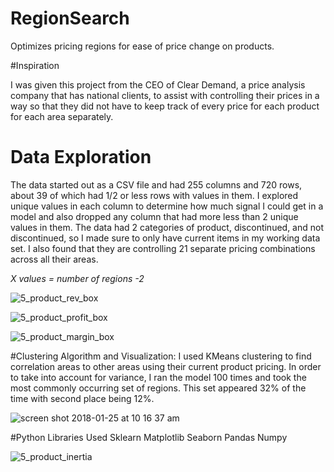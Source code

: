 # RegionSearch
Optimizes pricing regions for ease of price change on products.

#Inspiration

I was given this project from the CEO of Clear Demand, a price analysis company
that has national clients, to assist with controlling their prices in a way so
that they did not have to keep track of every price for each product for each
area separately.

# Data Exploration
The data started out as a CSV file and had 255 columns and 720 rows, about 39 of
which had 1/2 or less rows with values in them. I explored unique values in each
column to determine how much signal I could get in a model and also dropped any
column that had more less than 2 unique values in them. The data had 2 categories
of product, discontinued, and not discontinued, so I made sure to only have current
items in my working data set. I also found that they are controlling 21 separate
pricing combinations across all their areas.

*X values = number of regions -2*

![5_product_rev_box](https://user-images.githubusercontent.com/26101047/35399675-09f9e77c-01b2-11e8-8bf2-1587778c46cd.jpg)


![5_product_profit_box](https://user-images.githubusercontent.com/26101047/35399659-00ff5cec-01b2-11e8-997e-fa56f19fce9b.jpg)


![5_product_margin_box](https://user-images.githubusercontent.com/26101047/35399690-14e71bf0-01b2-11e8-87db-ac3d341bc30f.jpg)


#Clustering Algorithm and Visualization:
 I used KMeans clustering to find correlation areas to other areas using their
 current product pricing. In order to take into account for variance, I ran the
 model 100 times and took the most commonly occurring set of regions. This set
 appeared 32% of the time with second place being 12%.

 ![screen shot 2018-01-25 at 10 16 37 am](https://user-images.githubusercontent.com/26101047/35402161-ed15b6ac-01b8-11e8-9884-da100e491563.png)

#Python Libraries Used
Sklearn
Matplotlib
Seaborn
Pandas
Numpy

![5_product_inertia](https://user-images.githubusercontent.com/26101047/35399602-d7b0d3c0-01b1-11e8-8a61-f8ffbc1cfb94.jpg)
